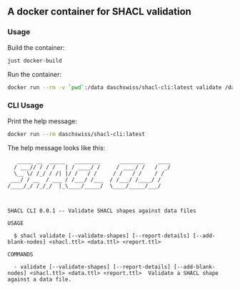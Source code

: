## A docker container for SHACL validation 
### Usage

Build the container:
```zsh
just docker-build
```

Run the container:
```zsh
docker run --rm -v `pwd`:/data daschswiss/shacl-cli:latest validate /data/shacl.ttl /data/data.ttl /data/report.ttl
```

### CLI Usage

Print the help message:
```zsh
docker run --rm daschswiss/shacl-cli:latest
```

The help message looks like this:
```text
   _____ __  _____   ________      ________    ____
  / ___// / / /   | / ____/ /     / ____/ /   /  _/
  \__ \/ /_/ / /| |/ /   / /     / /   / /    / /
 ___/ / __  / ___ / /___/ /___  / /___/ /____/ /
/____/_/ /_/_/  |_\____/_____/  \____/_____/___/



SHACL CLI 0.0.1 -- Validate SHACL shapes against data files

USAGE

  $ shacl validate [--validate-shapes] [--report-details] [--add-blank-nodes] <shacl.ttl> <data.ttl> <report.ttl>

COMMANDS

  - validate [--validate-shapes] [--report-details] [--add-blank-nodes] <shacl.ttl> <data.ttl> <report.ttl>  Validate a SHACL shape against a data file.

```